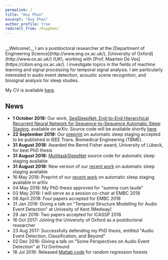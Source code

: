 ```yaml
---
permalink: /
title: "Huy Phan"
excerpt: "Huy Phan"
author_profile: true
redirect_from: /huyphan/
---
```


<br/>
__Welcome!__ I am a postdoctoral researcher at the [Department of Engineering Science](http://www.eng.ox.ac.uk/), [University of Oxford](http://www.ox.ac.uk/) (UK), working with [Prof. Maarten De Vos](https://cibim.eng.ox.ac.uk/). 
<!---I defended my Ph.D. (Dr.-Ing. in German system) thesis at the [Institute for Signal Processing](https://www.isip.uni-luebeck.de/), [University of Lübeck](https://www.uni-luebeck.de/) (Germany), working with [Prof. Alfred Mertins](https://www.isip.uni-luebeck.de/people/alfred-mertins.html). The thesis was awarded the grade "summa cum laude" and the [Bernd Fischer award](https://www.uni-luebeck.de/en/graduation/graduate-service/doctoral-awards/professor-bernd-fischer-preis-mint.html) for the best PhD thesis. I received my M.Eng. (by research) in Computer Engineering from the [School of Computer Engineering](http://scse.ntu.edu.sg/), [Nanyang Technological University](http://ntu.edu.sg/) (Singapore) and my B.Sc. in Computer Science from the [University of Science at Ho Chi Minh City](http://web.hcmus.edu.vn/en/) (Vietnam).-->
I investigate topics in the fields of machine learning and signal processing for temporal signal analysis. I am particularly interested in audio event detection, acoustic scene recognition, and biosignal analysis for sleep studies.
<!---
My research interests include machine learning and signal processing with applications in environmental sound analysis and healthcare.
-->

My CV is available [here](https://www.dropbox.com/s/g4ub8vbslvb3zfc/CV_Huy.pdf?dl=1).

News
---
* **1 October 2018:** Our work, [SeqSleepNet: End-to-End Hierarchical Recurrent Neural Network for
  Sequence-to-Sequence Automatic Sleep Staging](https://arxiv.org/abs/1809.10932), available on arXiv. Source code will be available shortly [here](https://github.com/pquochuy/SeqSleepNet)
* **22 September 2018:** Our [preprint](http://arxiv.org/abs/1805.06546) on automatic sleep staging accepted to be published in IEEE Trans. Biomedical Engineering (TBME).
* **31 August 2018:** Awarded the Bernd Fisher award, University of Lübeck, for best PhD thesis
* **31 August 2018:** [MultitaskSleepNet](https://github.com/pquochuy/MultitaskSleepNet) source code for automatic sleep staging available
* **31 August 2018:** New version of our [recent work](http://arxiv.org/abs/1805.06546) on automatic sleep staging available
* 16 May 2018: Preprint of our [recent work](http://arxiv.org/abs/1805.06546) on automatic sleep staging available in arXiv
* 04 May 2018: My PhD thesis approved for "summa cum laude"
* 03 May 2018: I will serve as a session co-chair at EMBC 2018
* 08 April 2018: Four papers accepted for EMBC 2018
* 31 Jan 2018: Giving a talk on "Temporal Structure Modelling for Audio Event Detection" at Univesity of Kent (Medway)
* 29 Jan 2018: Two papers accepted for ICASSP 2018
* 16 Oct 2017: Joining the University of Oxford as a postdoctoral researcher
* 23 Aug 2017: Successfully defending my PhD thesis, entitled "Audio Event Detection, Classification, and Beyond"
* 02 Dec 2016: Giving a talk on "Some Perspectives on Audio Event Detection" at TU Dortmund
* 18 Jul 2016: Released [Matlab code](https://github.com/pquochuy/regression_forest) for random regression forests

